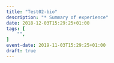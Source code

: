 ```yaml
---
title: "Test02-bio"
description: "* Summary of experience"
date: 2018-12-03T15:29:25+01:00
tags: [
    "",
]
event-date: 2019-11-03T15:29:25+01:00
draft: true
---
```


